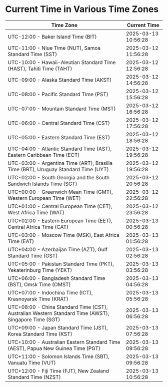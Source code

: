 # Current Time in Various Time Zones

| Time Zone | Current Time |
|-----------|--------------|
| UTC-12:00 - Baker Island Time (BIT) | 2025-03-13 10:56:28 |
| UTC-11:00 - Niue Time (NUT), Samoa Standard Time (SST) | 2025-03-12 11:56:28 |
| UTC-10:00 - Hawaii-Aleutian Standard Time (HAST), Tahiti Time (TAHT) | 2025-03-12 12:56:28 |
| UTC-09:00 - Alaska Standard Time (AKST) | 2025-03-12 14:56:28 |
| UTC-08:00 - Pacific Standard Time (PST) | 2025-03-12 15:56:28 |
| UTC-07:00 - Mountain Standard Time (MST) | 2025-03-12 16:56:28 |
| UTC-06:00 - Central Standard Time (CST) | 2025-03-12 17:56:28 |
| UTC-05:00 - Eastern Standard Time (EST) | 2025-03-12 18:56:28 |
| UTC-04:00 - Atlantic Standard Time (AST), Eastern Caribbean Time (ECT) | 2025-03-12 19:56:28 |
| UTC-03:00 - Argentina Time (ART), Brasília Time (BRT), Uruguay Standard Time (UYT) | 2025-03-12 19:56:28 |
| UTC-02:00 - South Georgia and the South Sandwich Islands Time (SGT) | 2025-03-12 20:56:28 |
| UTC±00:00 - Greenwich Mean Time (GMT), Western European Time (WET) | 2025-03-12 22:56:28 |
| UTC+01:00 - Central European Time (CET), West Africa Time (WAT) | 2025-03-12 23:56:28 |
| UTC+02:00 - Eastern European Time (EET), Central Africa Time (CAT) | 2025-03-13 00:56:28 |
| UTC+03:00 - Moscow Time (MSK), East Africa Time (EAT) | 2025-03-13 01:56:28 |
| UTC+04:00 - Azerbaijan Time (AZT), Gulf Standard Time (GST) | 2025-03-13 02:56:28 |
| UTC+05:00 - Pakistan Standard Time (PKT), Yekaterinburg Time (YEKT) | 2025-03-13 03:56:28 |
| UTC+06:00 - Bangladesh Standard Time (BST), Omsk Time (OMST) | 2025-03-13 04:56:28 |
| UTC+07:00 - Indochina Time (ICT), Krasnoyarsk Time (KRAT) | 2025-03-13 05:56:28 |
| UTC+08:00 - China Standard Time (CST), Australian Western Standard Time (AWST), Singapore Time (SGT) | 2025-03-13 06:56:28 |
| UTC+09:00 - Japan Standard Time (JST), Korea Standard Time (KST) | 2025-03-13 07:56:28 |
| UTC+10:00 - Australian Eastern Standard Time (AEST), Papua New Guinea Time (PGT) | 2025-03-13 09:56:28 |
| UTC+11:00 - Solomon Islands Time (SBT), Vanuatu Time (VUT) | 2025-03-13 09:56:28 |
| UTC+12:00 - Fiji Time (FJT), New Zealand Standard Time (NZST) | 2025-03-13 10:56:28 |
